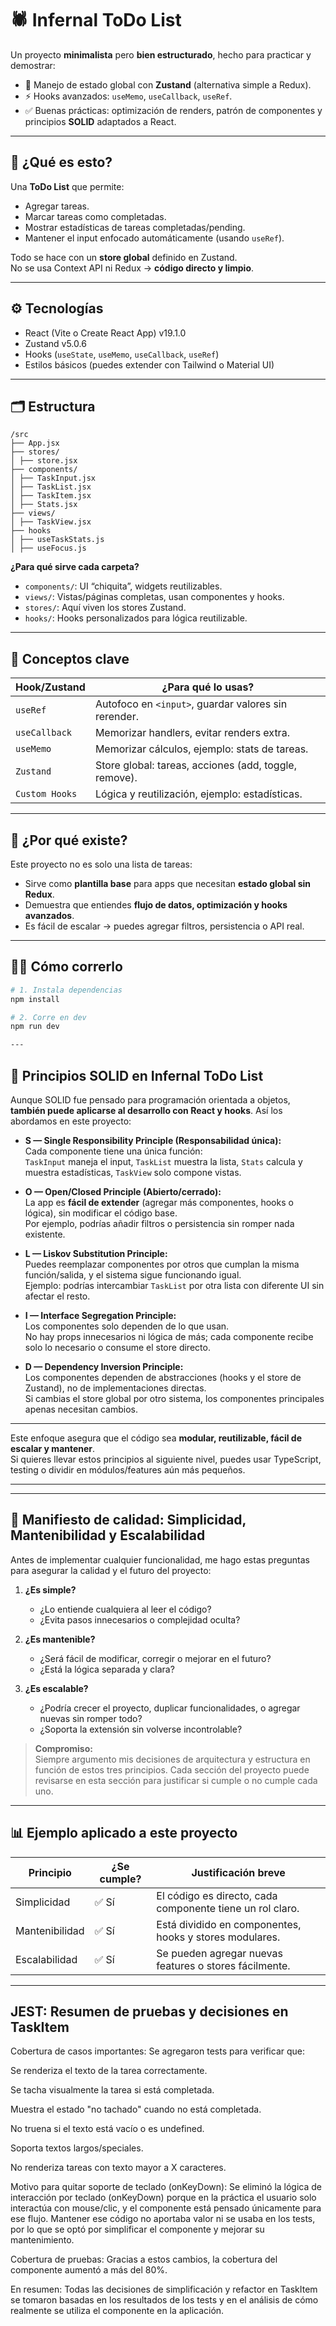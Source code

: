 # 🕷️ Infernal ToDo List

Un proyecto **minimalista** pero **bien estructurado**, hecho para practicar y demostrar:
- 🧩 Manejo de estado global con **Zustand** (alternativa simple a Redux).
- ⚡ Hooks avanzados: `useMemo`, `useCallback`, `useRef`.
- ✅ Buenas prácticas: optimización de renders, patrón de componentes y principios **SOLID** adaptados a React.

---

## 🚀 **¿Qué es esto?**

Una **ToDo List** que permite:
- Agregar tareas.
- Marcar tareas como completadas.
- Mostrar estadísticas de tareas completadas/pending.
- Mantener el input enfocado automáticamente (usando `useRef`).

Todo se hace con un **store global** definido en Zustand.  
No se usa Context API ni Redux → **código directo y limpio**.

---

## ⚙️ **Tecnologías**

- React (Vite o Create React App) v19.1.0
- Zustand v5.0.6
- Hooks (`useState`, `useMemo`, `useCallback`, `useRef`)
- Estilos básicos (puedes extender con Tailwind o Material UI)

---

## 🗂️ **Estructura**
```
/src
├── App.jsx
├── stores/
│ ├── store.jsx
├── components/
│ ├── TaskInput.jsx
│ ├── TaskList.jsx
│ ├── TaskItem.jsx
│ ├── Stats.jsx
├── views/
│ ├── TaskView.jsx
├── hooks
│ ├── useTaskStats.js
│ ├── useFocus.js

```
**¿Para qué sirve cada carpeta?**
- `components/`: UI “chiquita”, widgets reutilizables.
- `views/`: Vistas/páginas completas, usan componentes y hooks.
- `stores/`: Aquí viven los stores Zustand.
- `hooks/`: Hooks personalizados para lógica reutilizable.
---

## 🔑 **Conceptos clave**

| Hook/Zustand | ¿Para qué lo usas? |
|--------------|--------------------|
| `useRef`     | Autofoco en `<input>`, guardar valores sin rerender. |
| `useCallback`| Memorizar handlers, evitar renders extra. |
| `useMemo`    | Memorizar cálculos, ejemplo: stats de tareas. |
| `Zustand`    | Store global: tareas, acciones (add, toggle, remove). |
| `Custom Hooks` | Lógica y reutilización, ejemplo: estadísticas. |

---

## 📌 **¿Por qué existe?**

Este proyecto no es solo una lista de tareas:
- Sirve como **plantilla base** para apps que necesitan **estado global sin Redux**.
- Demuestra que entiendes **flujo de datos, optimización y hooks avanzados**.
- Es fácil de escalar → puedes agregar filtros, persistencia o API real.

---

## 🧙‍♂️ **Cómo correrlo**

```bash
# 1. Instala dependencias
npm install

# 2. Corre en dev
npm run dev

---

```

## 🦾 Principios SOLID en Infernal ToDo List

Aunque SOLID fue pensado para programación orientada a objetos, **también puede aplicarse al desarrollo con React y hooks**. Así los abordamos en este proyecto:

- **S — Single Responsibility Principle (Responsabilidad única):**  
  Cada componente tiene una única función:  
  `TaskInput` maneja el input, `TaskList` muestra la lista, `Stats` calcula y muestra estadísticas, `TaskView` solo compone vistas.

- **O — Open/Closed Principle (Abierto/cerrado):**  
  La app es **fácil de extender** (agregar más componentes, hooks o lógica), sin modificar el código base.  
  Por ejemplo, podrías añadir filtros o persistencia sin romper nada existente.

- **L — Liskov Substitution Principle:**  
  Puedes reemplazar componentes por otros que cumplan la misma función/salida, y el sistema sigue funcionando igual.  
  Ejemplo: podrías intercambiar `TaskList` por otra lista con diferente UI sin afectar el resto.

- **I — Interface Segregation Principle:**  
  Los componentes solo dependen de lo que usan.  
  No hay props innecesarios ni lógica de más; cada componente recibe solo lo necesario o consume el store directo.

- **D — Dependency Inversion Principle:**  
  Los componentes dependen de abstracciones (hooks y el store de Zustand), no de implementaciones directas.  
  Si cambias el store global por otro sistema, los componentes principales apenas necesitan cambios.

---

Este enfoque asegura que el código sea **modular, reutilizable, fácil de escalar y mantener**.  
Si quieres llevar estos principios al siguiente nivel, puedes usar TypeScript, testing o dividir en módulos/features aún más pequeños.

---

---

## 🚦 Manifiesto de calidad: Simplicidad, Mantenibilidad y Escalabilidad

Antes de implementar cualquier funcionalidad, me hago estas preguntas para asegurar la calidad y el futuro del proyecto:

1. **¿Es simple?**
    - ¿Lo entiende cualquiera al leer el código?
    - ¿Evita pasos innecesarios o complejidad oculta?

2. **¿Es mantenible?**
    - ¿Será fácil de modificar, corregir o mejorar en el futuro?
    - ¿Está la lógica separada y clara?

3. **¿Es escalable?**
    - ¿Podría crecer el proyecto, duplicar funcionalidades, o agregar nuevas sin romper todo?
    - ¿Soporta la extensión sin volverse incontrolable?

> **Compromiso:**  
> Siempre argumento mis decisiones de arquitectura y estructura en función de estos tres principios. Cada sección del proyecto puede revisarse en esta sección para justificar si cumple o no cumple cada uno.

---

## 📊 Ejemplo aplicado a este proyecto

| Principio      | ¿Se cumple? | Justificación breve                                     |
|----------------|-------------|--------------------------------------------------------|
| Simplicidad    | ✅ Sí        | El código es directo, cada componente tiene un rol claro. |
| Mantenibilidad | ✅ Sí        | Está dividido en componentes, hooks y stores modulares.  |
| Escalabilidad  | ✅ Sí        | Se pueden agregar nuevas features o stores fácilmente.   |

---

## JEST: Resumen de pruebas y decisiones en TaskItem

Cobertura de casos importantes:
Se agregaron tests para verificar que:

Se renderiza el texto de la tarea correctamente.

Se tacha visualmente la tarea si está completada.

Muestra el estado "no tachado" cuando no está completada.

No truena si el texto está vacío o es undefined.

Soporta textos largos/speciales.

No renderiza tareas con texto mayor a X caracteres.

Motivo para quitar soporte de teclado (onKeyDown):
Se eliminó la lógica de interacción por teclado (onKeyDown) porque en la práctica el usuario solo interactúa con mouse/clic, y el componente está pensado únicamente para ese flujo.
Mantener ese código no aportaba valor ni se usaba en los tests, por lo que se optó por simplificar el componente y mejorar su mantenimiento.

Cobertura de pruebas:
Gracias a estos cambios, la cobertura del componente aumentó a más del 80%.

En resumen:
Todas las decisiones de simplificación y refactor en TaskItem se tomaron basadas en los resultados de los tests y en el análisis de cómo realmente se utiliza el componente en la aplicación.